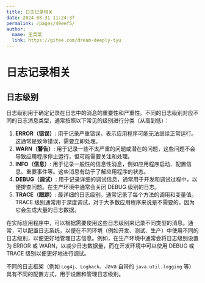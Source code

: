 ```yaml
---
title: 日志记录相关
date: 2024-08-31 11:24:37
permalink: /pages/49eef5/
author: 
  name: 王菜菜
  link: https://gitee.com/dream-deeply-tyu
---
```

# 日志记录相关

## 日志级别

日志级别用于确定记录在日志中的消息的重要性和严重性。不同的日志级别对应不同的日志消息类型，通常按照以下常见的级别进行分类（从高到低）：

1. **ERROR（错误）**: 用于记录严重错误，表示应用程序可能无法继续正常运行。这通常是致命错误，需要立即处理。
2. **WARN（警告）**: 用于记录一些不太严重的问题或潜在的问题，这些问题不会导致应用程序停止运行，但可能需要关注和处理。
3. **INFO（信息）**: 用于记录一般性的信息性消息，例如应用程序启动、配置信息、重要事件等。这些消息有助于了解应用程序的状态。
4. **DEBUG（调试）**: 用于记录详细的调试信息，通常用于开发和调试过程中，以便排查问题。在生产环境中通常会关闭 DEBUG 级别的日志。
5. **TRACE（跟踪）**: 最详细的日志级别，通常记录了每个方法的调用和变量值。TRACE 级别通常用于深度调试，对于大多数应用程序来说是不需要的，因为它会生成大量的日志数据。

在实际应用程序中，可以根据需要使用这些日志级别来记录不同类型的消息。通常，可以配置日志系统，以便在不同环境（例如开发、测试、生产）中使用不同的日志级别，以便更好地管理日志信息。例如，在生产环境中通常会将日志级别设置为 ERROR 或 WARN，以减少日志数据量，而在开发环境中可以使用 DEBUG 或 TRACE 级别以便更好地进行调试。

不同的日志框架（例如 `Log4j`、`Logback`、Java 自带的 `java.util.logging` 等）具有不同的配置方式，用于设置和管理日志级别。